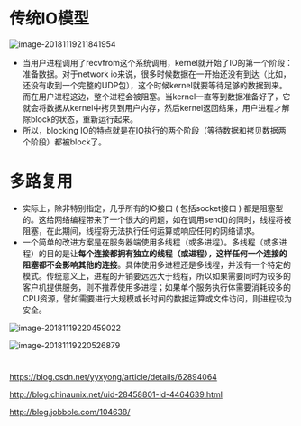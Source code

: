 



# 传统IO模型



![image-20181119211841954](/Users/chenyansong/Documents/note/images/nginx/io_1.png)



-  当用户进程调用了recvfrom这个系统调用，kernel就开始了IO的第一个阶段：准备数据。对于network io来说，很多时候数据在一开始还没有到达（比如，还没有收到一个完整的UDP包），这个时候kernel就要等待足够的数据到来。而在用户进程这边，整个进程会被阻塞。当kernel一直等到数据准备好了，它就会将数据从kernel中拷贝到用户内存，然后kernel返回结果，用户进程才解除block的状态，重新运行起来。
- 所以，blocking IO的特点就是在IO执行的两个阶段（等待数据和拷贝数据两个阶段）都被block了。



# 多路复用

- 实际上，除非特别指定，几乎所有的IO接口 ( 包括socket接口 ) 都是阻塞型的。这给网络编程带来了一个很大的问题，如在调用send()的同时，线程将被阻塞，在此期间，线程将无法执行任何运算或响应任何的网络请求。
- ​    一个简单的改进方案是在服务器端使用多线程（或多进程）。多线程（或多进程）的目的是让**每个连接都拥有独立的线程（或进程），这样任何一个连接的阻塞都不会影响其他的连接**。具体使用多进程还是多线程，并没有一个特定的模式。传统意义上，进程的开销要远远大于线程，所以如果需要同时为较多的客户机提供服务，则不推荐使用多进程；如果单个服务执行体需要消耗较多的CPU资源，譬如需要进行大规模或长时间的数据运算或文件访问，则进程较为安全。



![image-20181119220459022](/Users/chenyansong/Documents/note/images/nginx/io_2.png)

![image-20181119220526879](/Users/chenyansong/Documents/note/images/nginx/io_3.png)



# 




https://blog.csdn.net/yyxyong/article/details/62894064

http://blog.chinaunix.net/uid-28458801-id-4464639.html

http://blog.jobbole.com/104638/